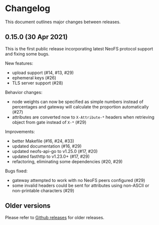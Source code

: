 # Changelog

This document outlines major changes between releases.

## 0.15.0 (30 Apr 2021)

This is the first public release incorporating latest NeoFS protocol support
and fixing some bugs.

New features:
 * upload support (#14, #13, #29)
 * ephemeral keys (#26)
 * TLS server support (#28)

Behavior changes:
 * node weights can now be specified as simple numbers instead of percentages
   and gateway will calculate the proportion automatically (#27)
 * attributes are converted now to `X-Attribute-*` headers when retrieving
   object from gate instead of `X-*` (#29)

Improvements:
 * better Makefile (#16, #24, #33)
 * updated documentation (#16, #29)
 * updated neofs-api-go to v1.25.0 (#17, #20)
 * updated fasthttp to v1.23.0+ (#17, #29)
 * refactoring, eliminating some dependencies (#20, #29)

Bugs fixed:
 * gateway attempted to work with no NeoFS peers configured (#29)
 * some invalid headers could be sent for attributes using non-ASCII or
   non-printable characters (#29)

## Older versions

Please refer to [Github
releases](https://github.com/nspcc-dev/neofs-http-gate/releases/) for older
releases.
